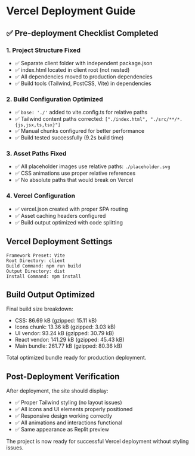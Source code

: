 # Vercel Deployment Guide

## ✅ Pre-deployment Checklist Completed

### 1. Project Structure Fixed
- ✅ Separate client folder with independent package.json
- ✅ index.html located in client root (not nested)
- ✅ All dependencies moved to production dependencies
- ✅ Build tools (Tailwind, PostCSS, Vite) in dependencies

### 2. Build Configuration Optimized
- ✅ `base: './'` added to vite.config.ts for relative paths
- ✅ Tailwind content paths corrected: `["./index.html", "./src/**/*.{js,jsx,ts,tsx}"]`
- ✅ Manual chunks configured for better performance
- ✅ Build tested successfully (9.2s build time)

### 3. Asset Paths Fixed
- ✅ All placeholder images use relative paths: `./placeholder.svg`
- ✅ CSS animations use proper relative references
- ✅ No absolute paths that would break on Vercel

### 4. Vercel Configuration
- ✅ vercel.json created with proper SPA routing
- ✅ Asset caching headers configured
- ✅ Build output optimized with code splitting

## Vercel Deployment Settings

```
Framework Preset: Vite
Root Directory: client
Build Command: npm run build
Output Directory: dist
Install Command: npm install
```

## Build Output Optimized

Final build size breakdown:
- CSS: 86.69 kB (gzipped: 15.11 kB)
- Icons chunk: 13.36 kB (gzipped: 3.03 kB)
- UI vendor: 93.24 kB (gzipped: 30.79 kB)
- React vendor: 141.29 kB (gzipped: 45.43 kB)
- Main bundle: 261.77 kB (gzipped: 80.36 kB)

Total optimized bundle ready for production deployment.

## Post-Deployment Verification

After deployment, the site should display:
- ✅ Proper Tailwind styling (no layout issues)
- ✅ All icons and UI elements properly positioned
- ✅ Responsive design working correctly
- ✅ All animations and interactions functional
- ✅ Same appearance as Replit preview

The project is now ready for successful Vercel deployment without styling issues.
